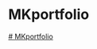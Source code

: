# MKportfolio
<a href="https://flyhighmk55.github.io/MKportfolio/Portfolio/index.html" target="_blank"># MKportfolio</a>
